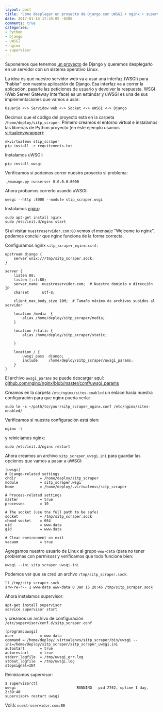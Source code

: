 ```yaml
---
layout: post
title: "Cómo desplegar un proyecto de Django con uWSGI + nginx + supervisor"
date: 2017-01-16 17:39:09 -0500
comments: true
categories:
- Python
- Django
- uWSGI
- nginx
- supervisor
---
```


Suponemos que tenemos [un proyecto](https://github.com/vero4karu/sitp_scraper) de Django y queremos desplegarlo en un servidor con un sistema operativo Linux.

La idea es que nuestro servidor web va a usar una interfaz (WSGI) para "hablar" con nuestra aplicación de Django. Esa interfaz va a correr la aplicación, pasarle las peticiones de usuario y devolver la respuesta. WSGI (Web Server Gateway Interface) es un estándar y uWSGI es una de sus implementaciones que vamos a usar:

    Usuario <-> Servidow web <-> Socket <-> uWSGI <-> Django

Decimos que el código del proyecto está en la carpeta `/home/deploy/sitp_scraper`. Primero creamos el entorno virtual e instalamos las librerías de Python proyecto (en éste ejemplo usamos [virtualenvwrapper](https://virtualenvwrapper.readthedocs.io/en/latest/)):

    mkvirtualenv stip_scraper
    pip install -r requitements.txt

Instalamos uWSGI:

    pip install uwsgi

Verificamos si podemos correr nuestro proyecto si problema:

    ./manage.py runserver 0.0.0.0:8000

Ahora probamos correrlo usando uWSGI:

    uwsgi --http :8000 --module stip_scraper.wsgi

Instalamos [nginx](https://nginx.org/en/):

    sudo apt-get install nginx
    sudo /etc/init.d/nginx start 

Si al visitar `nuestroservidor.com:80` vemos el mensaje "Welcome to nginx", podemos concluir que nginx funciona de la forma correcta.

Configuramos nginx `sitp_scraper_nginx.conf`:

```nginx
upstream django {
    server unix:///tmp/sitp_scraper.sock;
}

server {
    listen 80;
    listen [::]:80;
    server_name  nuestroservidor.com;  # Nuestro dominio o dirección IP
    charset      utf-8;

    client_max_body_size 10M;  # Tamaño máximo de archivos subidos al servidor

    location /media  {
        alias /home/deploy/sitp_scraper/media;
    }

    location /static {
        alias /home/deploy/sitp_scraper/static;

    }

    location / {
        uwsgi_pass  django;
        include     /home/deploy/sitp_scraper/uwsgi_params;
    }
}
```

El archivo `uwsgi_params` se puede descargar aquí: [github.com/nginx/nginx/blob/master/conf/uwsgi_params](https://github.com/nginx/nginx/blob/master/conf/uwsgi_params)

Creamos en la carpeta `/etc/nginx/sites-enabled` un enlace hacía nuestra configuración para que nginx pueda verla:

    sudo ln -s ~/path/to/your/sitp_scraper_nginx.conf /etc/nginx/sites-enabled/

Verificamos si nuestra configuración está bien:

    nginx -t

y reiniciamos nginx:

    sudo /etc/init.d/nginx restart

Ahora creamos un archivo `sitp_scraper_uwsgi.ini` para guardar las opciones que vamos a pasar a uWSGI:

```
[uwsgi]
# Django-related settings
chdir           = /home/deploy/sitp_scraper
module          = sitp_scraper.wsgi
home            = /home/deploy/.virtualenvs/sitp_scraper

# Process-related settings
master          = true
processes       = 10

# The socket (use the full path to be safe)
socket          = /tmp/sitp_scraper.sock
chmod-socket    = 664
uid             = www-data
gid             = www-data

# Clear environment on exit
vacuum          = true
```

Agregamos nuestro usuario de Linux al grupo `www-data` (para no tener problemas con permisos) y verificamos que todo funcione bien:

    uwsgi --ini sitp_scraper_uwsgi.ini

Podemos ver que se creó un archvo `/tmp/sitp_scraper.sock`:
    
    ll /tmp/sitp_scraper.sock
    srw-rw-r-- 1 www-data www-data 0 Jan 15 20:46 /tmp/sitp_scraper.sock


Ahora instalamos supervisor:

    apt-get install supervisor
    service supervisor start

y creamos un archivo de configuración `/etc/supervisor/conf.d/sitp_scraper.conf`

```
[program:uwsgi]
user            = www-data
command = /home/deploy/.virtualenvs/sitp_scraper/bin/uwsgi --ini=/home/deploy/sitp_scraper/sitp_scraper_uwsgi.ini
autostart       = true
autorestart     = true
stderr_logfile  = /tmp/uwsgi_err.log
stdout_logfile  = /tmp/uwsgi.log
stopsignal=INT
```

Reiniciamos supervisor:

    $ supervisorctl  
    uwsgi                            RUNNING   pid 2762, uptime 1 day, 2:39:40
    supervisor> restart uwsgi

Voilà: `nuestroservidor.com:80`